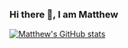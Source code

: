 ### Hi there 👋, I am Matthew 

[![Matthew's GitHub stats](https://github-readme-stats.vercel.app/api?username=andyrobert3&count_private=true)](https://github.com/anuraghazra/github-readme-stats)
